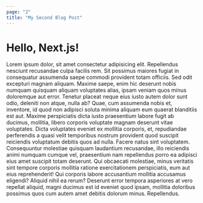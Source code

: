 ```yaml
---
page: "2"
title: "My Second Blog Post"
---
```


# Hello, Next.js!

Lorem ipsum dolor, sit amet consectetur adipisicing elit. Repellendus nesciunt recusandae culpa facilis rem. Sit possimus maiores fugiat in consequatur assumenda saepe commodi provident totam officiis. Sed odit excepturi magnam aliquam. Maxime saepe, enim hic deserunt nobis numquam quisquam aliquam voluptates alias, ipsam veniam quos minus doloremque aut error. Tenetur placeat neque eius iusto autem dolor sunt odio, deleniti non atque, nulla ab? Quae, cum assumenda nobis et, inventore, id quod non adipisci soluta minima aliquam eum quaerat blanditiis est aut. Maxime perspiciatis dicta iusto praesentium labore fugit ab ducimus, mollitia, libero corporis voluptate magnam deserunt vitae voluptates. Dicta voluptates eveniet ex mollitia corporis, et, repudiandae perferendis a quasi velit temporibus nostrum provident quod suscipit reiciendis voluptatum debitis quos ad nulla. Facere natus sint voluptatem. Consequuntur molestiae quisquam laudantium recusandae, illo reiciendis animi numquam cumque vel, praesentium nam repellendus porro ea adipisci eius amet suscipit totam deserunt. Qui obcaecati molestiae, minus veritatis sint tempore corporis mollitia ratione exercitationem perspiciatis, eum aut eius reprehenderit! Qui corporis labore accusantium mollitia accusamus eligendi? Aliquid nihil ea rerum? Deserunt error tempora asperiores at vero repellat aliquid, magni ducimus est id eveniet quod ipsam, mollitia doloribus possimus quos cum autem amet debitis dolorum minus. Repellendus.
